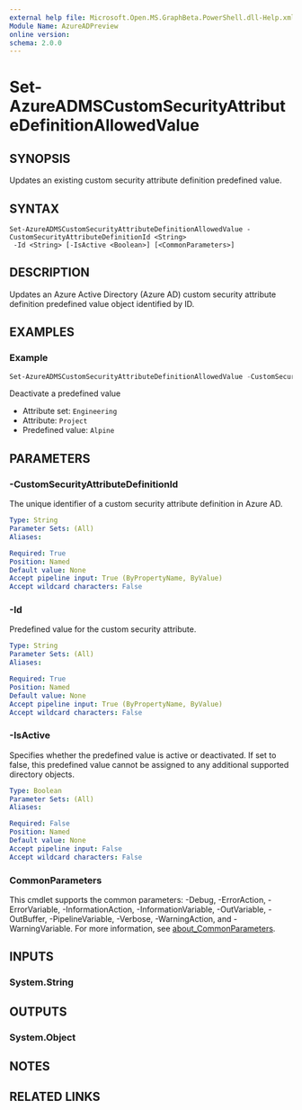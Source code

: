 ```yaml
---
external help file: Microsoft.Open.MS.GraphBeta.PowerShell.dll-Help.xml
Module Name: AzureADPreview
online version:
schema: 2.0.0
---
```


# Set-AzureADMSCustomSecurityAttributeDefinitionAllowedValue

## SYNOPSIS
Updates an existing custom security attribute definition predefined value.

## SYNTAX

```
Set-AzureADMSCustomSecurityAttributeDefinitionAllowedValue -CustomSecurityAttributeDefinitionId <String>
 -Id <String> [-IsActive <Boolean>] [<CommonParameters>]
```

## DESCRIPTION
Updates an Azure Active Directory (Azure AD) custom security attribute definition predefined value object identified by ID.

## EXAMPLES

### Example
```powershell
Set-AzureADMSCustomSecurityAttributeDefinitionAllowedValue -CustomSecurityAttributeDefinitionId "Engineering_Project" -Id "Alpine" -IsActive $false
```

Deactivate a predefined value

- Attribute set: `Engineering`
- Attribute: `Project`
- Predefined value: `Alpine`

## PARAMETERS

### -CustomSecurityAttributeDefinitionId
The unique identifier of a custom security attribute definition in Azure AD.

```yaml
Type: String
Parameter Sets: (All)
Aliases:

Required: True
Position: Named
Default value: None
Accept pipeline input: True (ByPropertyName, ByValue)
Accept wildcard characters: False
```

### -Id
Predefined value for the custom security attribute.

```yaml
Type: String
Parameter Sets: (All)
Aliases:

Required: True
Position: Named
Default value: None
Accept pipeline input: True (ByPropertyName, ByValue)
Accept wildcard characters: False
```

### -IsActive
Specifies whether the predefined value is active or deactivated. If set to false, this predefined value cannot be assigned to any additional supported directory objects.

```yaml
Type: Boolean
Parameter Sets: (All)
Aliases:

Required: False
Position: Named
Default value: None
Accept pipeline input: False
Accept wildcard characters: False
```

### CommonParameters
This cmdlet supports the common parameters: -Debug, -ErrorAction, -ErrorVariable, -InformationAction, -InformationVariable, -OutVariable, -OutBuffer, -PipelineVariable, -Verbose, -WarningAction, and -WarningVariable. For more information, see [about_CommonParameters](http://go.microsoft.com/fwlink/?LinkID=113216).

## INPUTS

### System.String

## OUTPUTS

### System.Object
## NOTES

## RELATED LINKS
